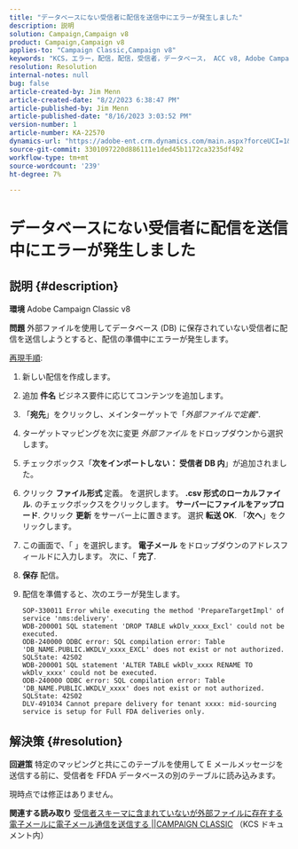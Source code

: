 ```yaml
---
title: "データベースにない受信者に配信を送信中にエラーが発生しました"
description: 説明
solution: Campaign,Campaign v8
product: Campaign,Campaign v8
applies-to: "Campaign Classic,Campaign v8"
keywords: "KCS，エラー，配信，配信，受信者，データベース， ACC v8, Adobe Campaign Classic v8"
resolution: Resolution
internal-notes: null
bug: false
article-created-by: Jim Menn
article-created-date: "8/2/2023 6:38:47 PM"
article-published-by: Jim Menn
article-published-date: "8/16/2023 3:03:52 PM"
version-number: 1
article-number: KA-22570
dynamics-url: "https://adobe-ent.crm.dynamics.com/main.aspx?forceUCI=1&pagetype=entityrecord&etn=knowledgearticle&id=6b6596ca-6331-ee11-bdf3-6045bd006295"
source-git-commit: 3301097220d886111e1ded45b1172ca3235df492
workflow-type: tm+mt
source-wordcount: '239'
ht-degree: 7%

---
```


# データベースにない受信者に配信を送信中にエラーが発生しました

## 説明 {#description}


<b>環境</b>
Adobe Campaign Classic v8

<b>問題</b>
外部ファイルを使用してデータベース (DB) に保存されていない受信者に配信を送信しようとすると、配信の準備中にエラーが発生します。

<u>再現手順</u>:

1. 新しい配信を作成します。
2. 追加 <b>件名</b> ビジネス要件に応じてコンテンツを追加します。
3. 「<b>宛先</b>」をクリックし、メインターゲットで「*外部ファイルで定義*&quot;.
4. ターゲットマッピングを次に変更 *外部ファイル* をドロップダウンから選択します。
5. チェックボックス「<b>次をインポートしない： </b><b>受信者</b><b> DB 内</b>」が追加されました。
6. クリック <b>ファイル形式 </b>定義。 を選択します。 <b>.csv 形式のローカルファイル</b>. のチェックボックスをクリックします。 <b>サーバーにファイルをアップロード</b>. クリック <b>更新</b> をサーバー上に置きます。 選択 <b>転送 OK</b>. 「<b>次へ</b>」をクリックします。
7. この画面で、「 」を選択します。 <b>電子メール</b> をドロップダウンのアドレスフィールドに入力します。 次に、「 <b>完了</b>.
8. <b>保存</b> 配信。
9. 配信を準備すると、次のエラーが発生します。




   ```
   SOP-330011 Error while executing the method 'PrepareTargetImpl' of service 'nms:delivery'.
   WDB-200001 SQL statement 'DROP TABLE wkDlv_xxxx_Excl' could not be executed.
   ODB-240000 ODBC error: SQL compilation error: Table 'DB_NAME.PUBLIC.WKDLV_xxxx_EXCL' does not exist or not authorized. SQLState: 42S02
   WDB-200001 SQL statement 'ALTER TABLE wkDlv_xxxx RENAME TO wkDlv_xxxx' could not be executed.
   ODB-240000 ODBC error: SQL compilation error: Table 'DB_NAME.PUBLIC.WKDLV_xxxx' does not exist or not authorized. SQLState: 42S02
   DLV-491034 Cannot prepare delivery for tenant xxxx: mid-sourcing service is setup for Full FDA deliveries only.
   ```



## 解決策 {#resolution}


<b>回避策</b>
特定のマッピングと共にこのテーブルを使用して E メールメッセージを送信する前に、受信者を FFDA データベースの別のテーブルに読み込みます。

現時点では修正はありません。

<b>関連する読み取り</b>
[受信者スキーマに含まれていないが外部ファイルに存在する電子メールに電子メール通信を送信する ||CAMPAIGN CLASSIC](https://experienceleague.adobe.com/docs/experience-cloud-kcs/kbarticles/KA-15917.html?lang=ja) （KCS ドキュメント内）
